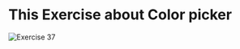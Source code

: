 <h1> This Exercise about  Color picker</h1>


![Exercise 37](https://github.com/azzatosma/dugsiiye-js-exercises/blob/main/assets/jsexe37.jpg)

